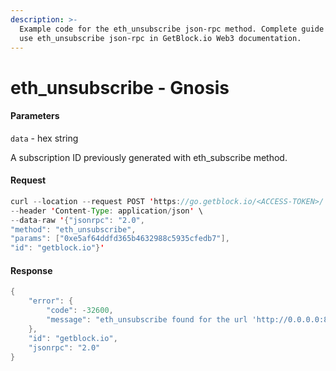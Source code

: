 ```yaml
---
description: >-
  Example code for the eth_unsubscribe json-rpc method. Сomplete guide on how to
  use eth_unsubscribe json-rpc in GetBlock.io Web3 documentation.
---
```


# eth\_unsubscribe - Gnosis

#### Parameters

`data` - hex string

A subscription ID previously generated with eth\_subscribe method.

#### Request

```java
curl --location --request POST 'https://go.getblock.io/<ACCESS-TOKEN>/' \
--header 'Content-Type: application/json' \
--data-raw '{"jsonrpc": "2.0",
"method": "eth_unsubscribe",
"params": ["0xe5af64ddfd365b4632988c5935cfedb7"],
"id": "getblock.io"}'
```

#### Response

```java
{
    "error": {
        "code": -32600,
        "message": "eth_unsubscribe found for the url 'http://0.0.0.0:8545' but is disabled for Https"
    },
    "id": "getblock.io",
    "jsonrpc": "2.0"
}
```
